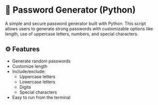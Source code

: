 # 🔐 Password Generator (Python)

A simple and secure password generator built with Python. This script allows users to generate strong passwords with customizable options like length, use of uppercase letters, numbers, and special characters.

## ⚙️ Features

- Generate random passwords
- Customize length
- Include/exclude:
   - Uppercase letters
  - Lowercase letters
  - Digits
  - Special characters
- Easy to run from the terminal

